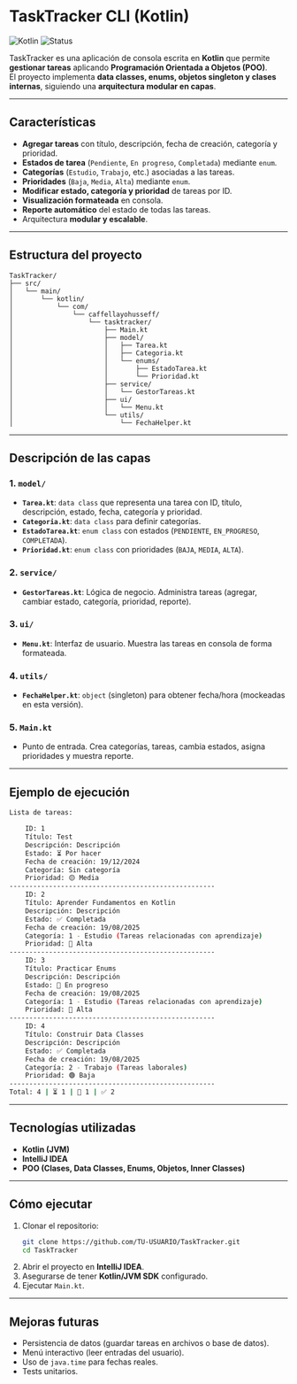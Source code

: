 # TaskTracker CLI (Kotlin)

![Kotlin](https://img.shields.io/badge/Kotlin-1.9-blue?logo=kotlin&logoColor=white)
![Status](https://img.shields.io/badge/Status-Completed-brightgreen)

TaskTracker es una aplicación de consola escrita en **Kotlin** que permite **gestionar tareas** aplicando **Programación Orientada a Objetos (POO)**.  
El proyecto implementa **data classes, enums, objetos singleton y clases internas**, siguiendo una **arquitectura modular en capas**.

---

## **Características**

- **Agregar tareas** con título, descripción, fecha de creación, categoría y prioridad.
- **Estados de tarea** (`Pendiente`, `En progreso`, `Completada`) mediante `enum`.
- **Categorías** (`Estudio`, `Trabajo`, etc.) asociadas a las tareas.
- **Prioridades** (`Baja`, `Media`, `Alta`) mediante `enum`.
- **Modificar estado, categoría y prioridad** de tareas por ID.
- **Visualización formateada** en consola.
- **Reporte automático** del estado de todas las tareas.
- Arquitectura **modular y escalable**.

---

## **Estructura del proyecto**

```
TaskTracker/
├── src/
│   └── main/
│       └── kotlin/
│           └── com/
│               └── caffellayohusseff/
│                   └── tasktracker/
│                       ├── Main.kt
│                       ├── model/
│                       │   ├── Tarea.kt
│                       │   ├── Categoria.kt
│                       │   └── enums/
│                       │       ├── EstadoTarea.kt
│                       │       └── Prioridad.kt
│                       ├── service/
│                       │   └── GestorTareas.kt
│                       ├── ui/
│                       │   └── Menu.kt
│                       └── utils/
│                           └── FechaHelper.kt
```

---

## **Descripción de las capas**

### **1. `model/`**
- **`Tarea.kt`**: `data class` que representa una tarea con ID, título, descripción, estado, fecha, categoría y prioridad.  
- **`Categoria.kt`**: `data class` para definir categorías.
- **`EstadoTarea.kt`**: `enum class` con estados (`PENDIENTE`, `EN_PROGRESO`, `COMPLETADA`).
- **`Prioridad.kt`**: `enum class` con prioridades (`BAJA`, `MEDIA`, `ALTA`).

### **2. `service/`**
- **`GestorTareas.kt`**: Lógica de negocio. Administra tareas (agregar, cambiar estado, categoría, prioridad, reporte).

### **3. `ui/`**
- **`Menu.kt`**: Interfaz de usuario. Muestra las tareas en consola de forma formateada.

### **4. `utils/`**
- **`FechaHelper.kt`**: `object` (singleton) para obtener fecha/hora (mockeadas en esta versión).

### **5. `Main.kt`**
- Punto de entrada. Crea categorías, tareas, cambia estados, asigna prioridades y muestra reporte.

---

## **Ejemplo de ejecución**

```bash
Lista de tareas:

    ID: 1
    Título: Test
    Descripción: Descripción
    Estado: ⏳ Por hacer
    Fecha de creación: 19/12/2024
    Categoría: Sin categoría
    Prioridad: 🟡 Media
----------------------------------------------------
    ID: 2
    Título: Aprender Fundamentos en Kotlin
    Descripción: Descripción
    Estado: ✅ Completada
    Fecha de creación: 19/08/2025
    Categoría: 1 - Estudio (Tareas relacionadas con aprendizaje)
    Prioridad: 🔴 Alta
----------------------------------------------------
    ID: 3
    Título: Practicar Enums
    Descripción: Descripción
    Estado: 🔄 En progreso
    Fecha de creación: 19/08/2025
    Categoría: 1 - Estudio (Tareas relacionadas con aprendizaje)
    Prioridad: 🔴 Alta
----------------------------------------------------
    ID: 4
    Título: Construir Data Classes
    Descripción: Descripción
    Estado: ✅ Completada
    Fecha de creación: 19/08/2025
    Categoría: 2 - Trabajo (Tareas laborales)
    Prioridad: 🟢 Baja
----------------------------------------------------
Total: 4 | ⏳ 1 | 🔄 1 | ✅ 2
```

---

## **Tecnologías utilizadas**
- **Kotlin (JVM)**
- **IntelliJ IDEA**
- **POO (Clases, Data Classes, Enums, Objetos, Inner Classes)**

---

## **Cómo ejecutar**
1. Clonar el repositorio:
   ```bash
   git clone https://github.com/TU-USUARIO/TaskTracker.git
   cd TaskTracker
   ```
2. Abrir el proyecto en **IntelliJ IDEA**.
3. Asegurarse de tener **Kotlin/JVM SDK** configurado.
4. Ejecutar `Main.kt`.

---

## **Mejoras futuras**
- Persistencia de datos (guardar tareas en archivos o base de datos).
- Menú interactivo (leer entradas del usuario).
- Uso de `java.time` para fechas reales.
- Tests unitarios.
